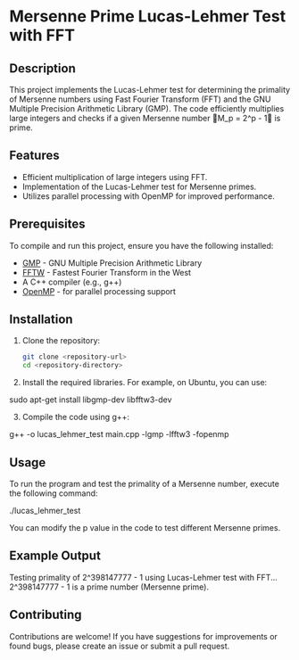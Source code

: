 # Mersenne Prime Lucas-Lehmer Test with FFT

## Description

This project implements the Lucas-Lehmer test for determining the primality of Mersenne numbers using Fast Fourier Transform (FFT) and the GNU Multiple Precision Arithmetic Library (GMP). The code efficiently multiplies large integers and checks if a given Mersenne number M_p = 2^p - 1 is prime.

## Features

- Efficient multiplication of large integers using FFT.
- Implementation of the Lucas-Lehmer test for Mersenne primes.
- Utilizes parallel processing with OpenMP for improved performance.

## Prerequisites

To compile and run this project, ensure you have the following installed:

- [GMP](https://gmplib.org/) - GNU Multiple Precision Arithmetic Library
- [FFTW](http://www.fftw.org/) - Fastest Fourier Transform in the West
- A C++ compiler (e.g., g++)
- [OpenMP](https://www.openmp.org/) - for parallel processing support

## Installation

1. Clone the repository:
   ```bash
   git clone <repository-url>
   cd <repository-directory>

2. Install the required libraries. For example, on Ubuntu, you can use:

sudo apt-get install libgmp-dev libfftw3-dev


3. Compile the code using g++:

g++ -o lucas_lehmer_test main.cpp -lgmp -lfftw3 -fopenmp



## Usage

To run the program and test the primality of a Mersenne number, execute the following command:

./lucas_lehmer_test

You can modify the p value in the code to test different Mersenne primes.

## Example Output

Testing primality of 2^398147777 - 1 using Lucas-Lehmer test with FFT...
2^398147777 - 1 is a prime number (Mersenne prime).

## Contributing

Contributions are welcome! If you have suggestions for improvements or found bugs, please create an issue or submit a pull request.
